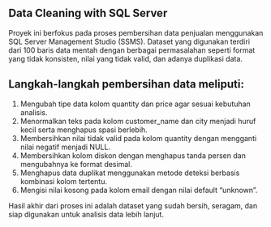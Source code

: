 ## Data Cleaning with SQL Server
Proyek ini berfokus pada proses pembersihan data penjualan menggunakan SQL Server Management Studio (SSMS). Dataset yang digunakan terdiri dari 100 baris data mentah dengan berbagai permasalahan seperti format yang tidak konsisten, nilai yang tidak valid, dan adanya duplikasi data.

## Langkah-langkah pembersihan data meliputi:
1. Mengubah tipe data kolom quantity dan price agar sesuai kebutuhan analisis.
2. Menormalkan teks pada kolom customer_name dan city menjadi huruf kecil serta menghapus spasi berlebih.
3. Membersihkan nilai tidak valid pada kolom quantity dengan mengganti nilai negatif menjadi NULL.
4. Membersihkan kolom diskon dengan menghapus tanda persen dan mengubahnya ke format desimal.
5. Menghapus data duplikat menggunakan metode deteksi berbasis kombinasi kolom tertentu.
6. Mengisi nilai kosong pada kolom email dengan nilai default “unknown”.

Hasil akhir dari proses ini adalah dataset yang sudah bersih, seragam, dan siap digunakan untuk analisis data lebih lanjut.
